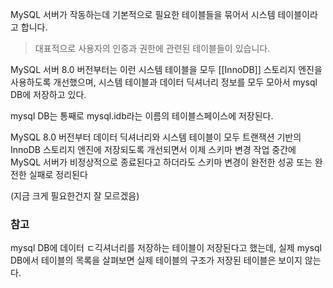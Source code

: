 MySQL 서버가 작동하는데 기본적으로 필요한 테이블들을 묶어서 시스템 테이블이라고 합니다.

> 대표적으로 사용자의 인증과 권한에 관련된 테이블들이 있습니다.

MySQL 서버 8.0 버전부터는 이런 시스템 테이블을 모두 [[InnoDB]] 스토리지 엔진을 사용하도록 개선했으며, 시스템 테이블과 데이터 딕셔너리 정보를 모두 모아서 mysql DB에 저장하고 있다.

mysql DB는 통째로 mysql.idb라는 이름의 테이블스페이스에 저장된다.


MySQL 8.0 버전부터 데이터 딕셔너리와 시스템 테이블이 모두 트랜잭션 기반의 InnoDB 스토리지 엔진에 저장되도록 개선되면서 이제 스키마 변경 작업 중간에 MySQL 서버가 비정상적으로 종료된다고 하더라도 스키마 변경이 완전한 성공 또는 완전한 실패로 정리된다 

(지금 크게 필요한건지 잘 모르겠음)

### 참고
mysql DB에 데이터 ㄷ긱셔너리를 저장하는 테이블이 저장된다고 했는데, 실제 mysql DB에서 테이블의 목록을 살펴보면 실제 테이블의 구조가 저장된 테이블은 보이지 않는다.